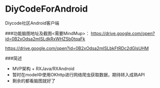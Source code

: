 # DiyCodeForAndroid
Diycode社区Android客户端

###功能脑图地址及截图<需要MindMup>：
https://drive.google.com/open?id=0B2xOdsa2mISLdkRxWHZSb0tqaFk

https://drive.google.com/open?id=0B2xOdsa2mISLbkFtRDc2dGlsUHM

###简述
* MVP架构 + RXJava/RXAndroid
* 暂时在model中使用OKhttp进行网络爬虫获取数据，期待转入成熟API
* 剩余的都看脑图就好了

